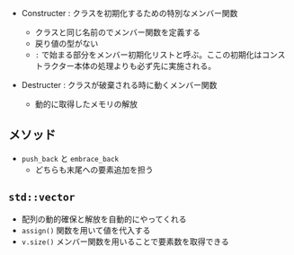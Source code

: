 
- Constructer : クラスを初期化するための特別なメンバー関数
  - クラスと同じ名前のでメンバー関数を定義する
  - 戻り値の型がない
  - `:` で始まる部分をメンバー初期化リストと呼ぶ。ここの初期化はコンストラクター本体の処理よりも必ず先に実施される。

- Destructer : クラスが破棄される時に動くメンバー関数
  - 動的に取得したメモリの解放

## メソッド
- `push_back` と `embrace_back`
  - どちらも末尾への要素追加を担う


## `std::vector`
- 配列の動的確保と解放を自動的にやってくれる
- `assign()` 関数を用いて値を代入する
- `v.size()` メンバー関数を用いることで要素数を取得できる



